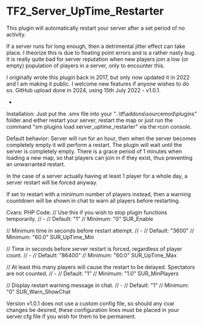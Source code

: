 # TF2_Server_UpTime_Restarter
This plugin will automatically restart your server after a set period of no activity.

If a server runs for long enough, then a detrimental jitter effect can take place. I theorize this is due to floating point errors and is a rather nasty bug. It is really quite bad for server reputation when new players join a low (or empty) population of players in a server, only to encounter this.

I originally wrote this plugin back in 2017, but only now updated it in 2022 and I am making it public. I welcome new features if anyone wishes to do so.
GitHub upload done in 2024, using 15th July 2022 - v1.0.1.

-

Installation:
Just put the .smx file into your "..\tf\addons\sourcemod\plugins" folder and either restart your server, restart the map or just run the command "sm plugins load server_uptime_restarter" via the rcon console.

Default behavior:
Server will run for an hour, then when the server becomes completely empty it will perform a restart. The plugin will wait until the server is completely empty.
There is a grace period of 1 minutes when loading a new map, so that players can join in if they exist, thus preventing an unwarranted restart.

In the case of a server actually having at least 1 player for a whole day, a server restart will be forced anyway.

If set to restart with a minimum number of players instead, then a warning countdown will be shown in chat to warn all players before restarting.

Cvars:
PHP Code:
// Use this if you wish to stop plugin functions temporarily.
// -
// Default: "1"
// Minimum: "0"
SUR_Enable

// Minimum time in seconds before restart attempt.
// -
// Default: "3600"
// Minimum: "60.0"
SUR_UpTime_Min

// Time in seconds before server restart is forced, regardless of player count.
// -
// Default: "86400"
// Minimum: "60.0"
SUR_UpTime_Max

// At least this many players will cause the restart to be delayed. Spectators are not counted.
// -
// Default: "1"
// Minimum: "1.0"
SUR_MinPlayers

// Display restart warning message in chat.
// -
// Default: "1"
// Minimum: "0"
SUR_Warn_ShowChat  

Version v1.0.1 does not use a custom config file, so should any cvar changes be desired, these configuration lines must be placed in your server.cfg file if you wish for them to be permanent.
